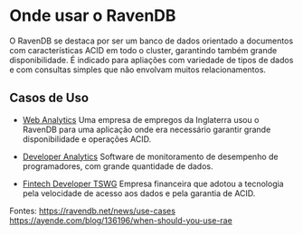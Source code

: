 # Onde usar o RavenDB
O RavenDB se destaca por ser um banco de dados orientado a documentos com características ACID em todo o cluster, garantindo também grande disponibilidade. É indicado para apliações com variedade de tipos de dados e com consultas simples que não envolvam muitos relacionamentos. 

## Casos de Uso
- [Web Analytics](https://ravendb.net/articles/big-data-document-database-etl-replication-ravendb-case-study)
Uma empresa de empregos da Inglaterra usou o RavenDB para uma aplicação onde era necessário garantir grande disponibilidade e operações ACID.
- [Developer Analytics](https://ravendb.net/articles/document-database-analytics-code-a-like-ravendb-case-study)
Software de monitoramento de desempenho de programadores, com grande quantidade de dados.

- [Fintech Developer TSWG](https://ravendb.net/articles/nosql-database-for-digital-banking-applications)
Empresa financeira que adotou a tecnologia pela velocidade de acesso aos dados e pela garantia de ACID. 

Fontes: https://ravendb.net/news/use-cases
https://ayende.com/blog/136196/when-should-you-use-rae
<!--stackedit_data:
eyJoaXN0b3J5IjpbLTkzNDI4MDE0NiwxNzk3MTU3MDg0LDExMT
k4OTA4NjksLTE0MDI4MDgxMzEsNjk3NTU5NCwtMzcwMTMxMTM5
LDE3Nzc0Nzg0NzYsMTkwNzU4NDMxNywxOTkxNzg3NjE0LDExND
UzMjIxMDksLTE5NTg0NDUxODNdfQ==
-->
